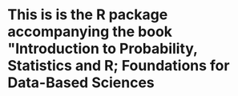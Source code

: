 # This is is the R package accompanying the book "Introduction to Probability, Statistics and R; Foundations for Data-Based Sciences   
